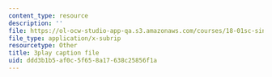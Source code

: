```yaml
---
content_type: resource
description: ''
file: https://ol-ocw-studio-app-qa.s3.amazonaws.com/courses/18-01sc-single-variable-calculus-fall-2010/ddd3b1b5af0c5f658a17638c25856f1a_BSAA0akmPEU.vtt
file_type: application/x-subrip
resourcetype: Other
title: 3play caption file
uid: ddd3b1b5-af0c-5f65-8a17-638c25856f1a
---
```

